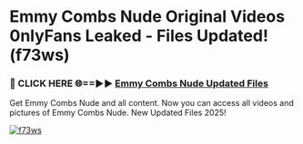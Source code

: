 # Emmy Combs Nude Original Videos 0nlyFans Leaked - Files Updated! (f73ws)

<h3>🔴 CLICK HERE 🌐==►► <a href="https://tinyurl.com/5h6xmrr3" rel="nofollow">Emmy Combs Nude Updated Files</a></h3>

Get Emmy Combs Nude and all content. Now you can access all videos and pictures of Emmy Combs Nude. New Updated Files 2025!

[![f73ws](https://i.imgur.com/KVD873Z.gif)](https://tinyurl.com/5h6xmrr3)
